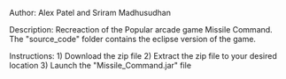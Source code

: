 Author: Alex Patel and Sriram Madhusudhan

Description: Recreaction of the Popular arcade game Missile Command.
             The "source_code" folder contains the eclipse version of the game.

Instructions: 1) Download the zip file
              2) Extract the zip file to your desired location
              3) Launch the "Missile_Command.jar" file
